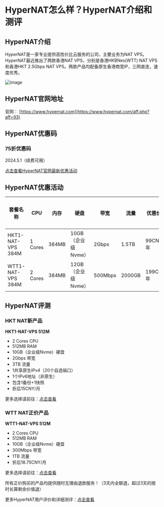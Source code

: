 # HyperNAT怎么样？HyperNAT介绍和测评

## HyperNAT介绍

HyperNAT是一家专业提供高性价比云服务的公司，主要业务为NAT VPS。HyperNAT最近推出了两款香港NAT VPS，分别是香港HKBNes(WTT) NAT VPS和香港HKT 2.5Gbps NAT VPS。两款产品均配备原生香港商宽IP，三网直连，速度优秀。

![image](https://github.com/hubshebbyhou/HyperNAT/assets/169742237/1035e6f2-bb93-4217-86e6-a14d6577d1bc)

## HyperNAT官网地址

官网： [https://www.hypernat.com](https://www.hypernat.com/aff.php?aff=93)

## HyperNAT优惠码

### 75折优惠码
2024.5.1（续费可用）

[点击查看HyperNAT官网最新优惠活动](https://www.hypernat.com/aff.php?aff=93)

## HyperNAT优惠活动

| 套餐名称 | CPU | 内存 | 硬盘 | 带宽 | 流量 | 优惠价格 | 购买链接 |
| -------- | --- | ---- | ---- | ---- | ---- | -------- | -------- |
| HKT1-NAT-VPS 384M | 1 Cores | 384MB | 10GB（企业级Nvme） | 2Gbps | 1.5TB | 99CNY/年 | [购买链接](https://www.hypernat.com/aff.php?aff=93) |
| WTT1-NAT-VPS 384M | 2 Cores | 384MB | 12GB（企业级Nvme） | 500Mbps | 2000GB | 199CNY/年 | [购买链接](https://www.hypernat.com/aff.php?aff=93) |

## HyperNAT评测

### HKT NAT新产品

**HKT1-NAT-VPS 512M**
- 2 Cores CPU
- 512MB RAM
- 10GB（企业级Nvme）硬盘
- 2Gbps 带宽
- 3TB 流量
- 1共享原生IPv4（20个自选端口）
- 1个IPv6地址（非原生）
- 包含1备份+1快照
- 折后15CNY/月

更多选择请前往：[点击查看](https://www.hypernat.com/aff.php?aff=93)

### WTT NAT正价产品

**WTT1-NAT-VPS 512M**
- 2 Cores CPU
- 512MB RAM
- 10GB（企业级Nvme）硬盘
- 300Mbps 带宽
- 1TB 流量
- 折后18.75CNY/月

更多选择请前往：[点击查看](https://www.hypernat.com/aff.php?aff=93)

所有正价购买的产品均提供随时无理由退款服务！（3天内全额退，超过3天的按时长算剩余价值退）

更多HyperNAT用户评价和详细测评：[点击查看](https://www.hypernat.com/aff.php?aff=93)



